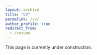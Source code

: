 ```yaml
---
layout: archive
title: "CV"
permalink: /cv/
author_profile: true
redirect_from:
  - /resume
---
```

This page is currently under construction.
